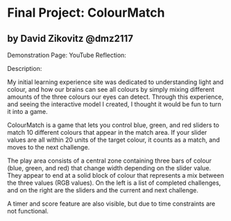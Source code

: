 # Final Project: ColourMatch
by David Zikovitz @dmz2117
---
Demonstration Page:
YouTube Reflection:

Description:

My initial learning experience site was dedicated to understanding light and colour, and how our brains can see all colours by simply mixing different amounts of the three colours our eyes can detect. Through this experience, and seeing the interactive model I created, I thought it would be fun to turn it into a game.

ColourMatch is a game that lets you control blue, green, and red sliders to match 10 different colours that appear in the match area. If your slider values are all within 20 units of the target colour, it counts as a match, and moves to the next challenge.

The play area consists of a central zone containing three bars of colour (blue, green, and red) that change width depending on the slider value. They appear to end at a solid block of colour that represents a mix between the three values (RGB values). On the left is a list of completed challenges, and on the right are the sliders and the current and next challenge.

A timer and score feature are also visible, but due to time constraints are not functional.

